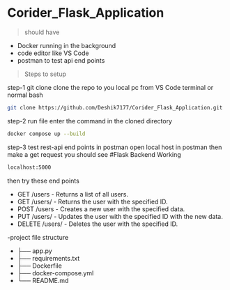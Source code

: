 # Corider_Flask_Application
>should have
 - Docker running in the background
 - code editor like VS Code
 - postman to test api end points

>Steps to setup 

step-1 git clone
clone the repo to you local pc from VS Code terminal or normal bash
```bash
git clone https://github.com/Deshik7177/Corider_Flask_Application.git
```
step-2 run file
enter the command in the cloned directory
```bash
docker compose up --build
```

step-3 test rest-api end points in postman
open local host in postman then make a get request you should see #Flask Backend Working  
```bash
localhost:5000
```
then try these end points
 - GET /users - Returns a list of all users.
 - GET /users/<id> - Returns the user with the specified ID.
 - POST /users - Creates a new user with the specified data.
 - PUT /users/<id> - Updates the user with the specified ID with the new data.
 - DELETE /users/<id> - Deletes the user with the specified ID.

-project file structure
 - ├── app.py                
 - ├── requirements.txt      
 - ├── Dockerfile            
 - ├── docker-compose.yml    
 - └── README.md            

